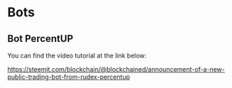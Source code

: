 # Bots

## Bot PercentUP

You can find the video tutorial at the link below:

https://steemit.com/blockchain/@blockchained/announcement-of-a-new-public-trading-bot-from-rudex-percentup